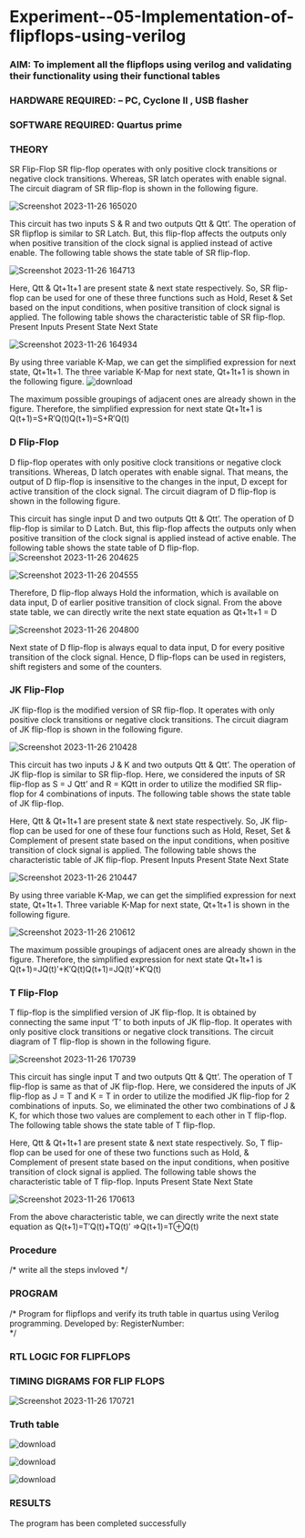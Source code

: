 # Experiment--05-Implementation-of-flipflops-using-verilog
### AIM: To implement all the flipflops using verilog and validating their functionality using their functional tables
### HARDWARE REQUIRED:  – PC, Cyclone II , USB flasher
### SOFTWARE REQUIRED:   Quartus prime
### THEORY 
SR Flip-Flop
SR flip-flop operates with only positive clock transitions or negative clock transitions. Whereas, SR latch operates with enable signal. The circuit diagram of SR flip-flop is shown in the following figure.

![Screenshot 2023-11-26 165020](https://github.com/vamsikrishna272005/Experiment--05-Implementation-of-flipflops-using-verilog/assets/147477015/7828acf0-0ce4-4e77-8d85-7d5e395808a2)

 
This circuit has two inputs S & R and two outputs Qtt & Qtt’. The operation of SR flipflop is similar to SR Latch. But, this flip-flop affects the outputs only when positive transition of the clock signal is applied instead of active enable.
The following table shows the state table of SR flip-flop.


![Screenshot 2023-11-26 164713](https://github.com/vamsikrishna272005/Experiment--05-Implementation-of-flipflops-using-verilog/assets/147477015/aa118244-6599-49d6-b1ea-994a61334b75)


Here, Qtt & Qt+1t+1 are present state & next state respectively. So, SR flip-flop can be used for one of these three functions such as Hold, Reset & Set based on the input conditions, when positive transition of clock signal is applied. The following table shows the characteristic table of SR flip-flop.
Present Inputs	Present State	Next State

![Screenshot 2023-11-26 164934](https://github.com/vamsikrishna272005/Experiment--05-Implementation-of-flipflops-using-verilog/assets/147477015/50ab9926-146f-4d09-92c3-0b623fb06fb9)


By using three variable K-Map, we can get the simplified expression for next state, Qt+1t+1. The three variable K-Map for next state, Qt+1t+1 is shown in the following figure.
![download](https://github.com/vamsikrishna272005/Experiment--05-Implementation-of-flipflops-using-verilog/assets/147477015/583254c5-ba30-4cb8-8ed5-d6be3b67aa32)


 
The maximum possible groupings of adjacent ones are already shown in the figure. Therefore, the simplified expression for next state Qt+1t+1 is
Q(t+1)=S+R′Q(t)Q(t+1)=S+R′Q(t)


### D Flip-Flop
D flip-flop operates with only positive clock transitions or negative clock transitions. Whereas, D latch operates with enable signal. That means, the output of D flip-flop is insensitive to the changes in the input, D except for active transition of the clock signal. The circuit diagram of D flip-flop is shown in the following figure.
 
This circuit has single input D and two outputs Qtt & Qtt’. The operation of D flip-flop is similar to D Latch. But, this flip-flop affects the outputs only when positive transition of the clock signal is applied instead of active enable.
The following table shows the state table of D flip-flop.
![Screenshot 2023-11-26 204625](https://github.com/vamsikrishna272005/Experiment--05-Implementation-of-flipflops-using-verilog/assets/147477015/9dda7f69-6860-4e12-9025-2bb71bc3def3)


![Screenshot 2023-11-26 204555](https://github.com/vamsikrishna272005/Experiment--05-Implementation-of-flipflops-using-verilog/assets/147477015/6a685749-db25-477c-97ed-6c1cb5322fbe)


Therefore, D flip-flop always Hold the information, which is available on data input, D of earlier positive transition of clock signal. From the above state table, we can directly write the next state equation as
Qt+1t+1 = D


![Screenshot 2023-11-26 204800](https://github.com/vamsikrishna272005/Experiment--05-Implementation-of-flipflops-using-verilog/assets/147477015/901c2b01-2e83-4845-a1cf-80ea143f20e8)


Next state of D flip-flop is always equal to data input, D for every positive transition of the clock signal. Hence, D flip-flops can be used in registers, shift registers and some of the counters.


### JK Flip-Flop
JK flip-flop is the modified version of SR flip-flop. It operates with only positive clock transitions or negative clock transitions. The circuit diagram of JK flip-flop is shown in the following figure.

 ![Screenshot 2023-11-26 210428](https://github.com/vamsikrishna272005/Experiment--05-Implementation-of-flipflops-using-verilog/assets/147477015/3ce995ec-6c0d-41d6-9cc6-2fb03802d082)

This circuit has two inputs J & K and two outputs Qtt & Qtt’. The operation of JK flip-flop is similar to SR flip-flop. Here, we considered the inputs of SR flip-flop as S = J Qtt’ and R = KQtt in order to utilize the modified SR flip-flop for 4 combinations of inputs.
The following table shows the state table of JK flip-flop.



Here, Qtt & Qt+1t+1 are present state & next state respectively. So, JK flip-flop can be used for one of these four functions such as Hold, Reset, Set & Complement of present state based on the input conditions, when positive transition of clock signal is applied. The following table shows the characteristic table of JK flip-flop.
Present Inputs	Present State	Next State

![Screenshot 2023-11-26 210447](https://github.com/vamsikrishna272005/Experiment--05-Implementation-of-flipflops-using-verilog/assets/147477015/488c7aef-c1c6-4624-b981-9ac6c880aea0)


By using three variable K-Map, we can get the simplified expression for next state, Qt+1t+1. Three variable K-Map for next state, Qt+1t+1 is shown in the following figure.
 
 ![Screenshot 2023-11-26 210612](https://github.com/vamsikrishna272005/Experiment--05-Implementation-of-flipflops-using-verilog/assets/147477015/36f55f3f-c083-44c2-adee-bf1a116b9efe)


The maximum possible groupings of adjacent ones are already shown in the figure. Therefore, the simplified expression for next state Qt+1t+1 is
Q(t+1)=JQ(t)′+K′Q(t)Q(t+1)=JQ(t)′+K′Q(t)



### T Flip-Flop
T flip-flop is the simplified version of JK flip-flop. It is obtained by connecting the same input ‘T’ to both inputs of JK flip-flop. It operates with only positive clock transitions or negative clock transitions. The circuit diagram of T flip-flop is shown in the following figure.


![Screenshot 2023-11-26 170739](https://github.com/vamsikrishna272005/Experiment--05-Implementation-of-flipflops-using-verilog/assets/147477015/7011ce3a-d3ae-4029-a101-cb36472083f5)


This circuit has single input T and two outputs Qtt & Qtt’. The operation of T flip-flop is same as that of JK flip-flop. Here, we considered the inputs of JK flip-flop as J = T and K = T in order to utilize the modified JK flip-flop for 2 combinations of inputs. So, we eliminated the other two combinations of J & K, for which those two values are complement to each other in T flip-flop.
The following table shows the state table of T flip-flop.



Here, Qtt & Qt+1t+1 are present state & next state respectively. So, T flip-flop can be used for one of these two functions such as Hold, & Complement of present state based on the input conditions, when positive transition of clock signal is applied. The following table shows the characteristic table of T flip-flop.
Inputs	Present State	Next State

![Screenshot 2023-11-26 170613](https://github.com/vamsikrishna272005/Experiment--05-Implementation-of-flipflops-using-verilog/assets/147477015/cd20bbec-7dfb-4f87-8da8-ddb2c6a0696f)


From the above characteristic table, we can directly write the next state equation as
Q(t+1)=T′Q(t)+TQ(t)′
⇒Q(t+1)=T⊕Q(t)

### Procedure
/* write all the steps invloved */



### PROGRAM 
/*
Program for flipflops  and verify its truth table in quartus using Verilog programming.
Developed by: 
RegisterNumber:  
*/






### RTL LOGIC FOR FLIPFLOPS 









### TIMING DIGRAMS FOR FLIP FLOPS 







![Screenshot 2023-11-26 170721](https://github.com/vamsikrishna272005/Experiment--05-Implementation-of-flipflops-using-verilog/assets/147477015/b692e43d-97f1-48ff-b98b-5b5a821d8696)

### Truth table
![download](https://github.com/vamsikrishna272005/Experiment--05-Implementation-of-flipflops-using-verilog/assets/147477015/6247b71c-3f59-4924-998f-91497f2cd4c6)

![download](https://github.com/vamsikrishna272005/Experiment--05-Implementation-of-flipflops-using-verilog/assets/147477015/b52b472e-fdbd-4b6a-90a2-85652635f73e)

![download](https://github.com/vamsikrishna272005/Experiment--05-Implementation-of-flipflops-using-verilog/assets/147477015/cb41b168-057f-4f9e-a446-803295ff71a1)


### RESULTS
The program has been completed successfully
